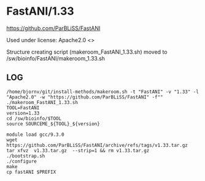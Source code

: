 FastANI/1.33
========================

<https://github.com/ParBLiSS/FastANI>

Used under license:
Apache2.0
<>

Structure creating script (makeroom_FastANI_1.33.sh) moved to /sw/bioinfo/FastANI/makeroom_1.33.sh

LOG
---

    /home/bjornv/git/install-methods/makeroom.sh -t "FastANI" -v "1.33" -l "Apache2.0" -w "https://github.com/ParBLiSS/FastANI" -f""
    ./makeroom_FastANI_1.33.sh
    TOOL=FastANI
    version=1.33
    cd /sw/bioinfo/$TOOL
    source SOURCEME_${TOOL}_${version}

    module load gcc/9.3.0
    wget https://github.com/ParBLiSS/FastANI/archive/refs/tags/v1.33.tar.gz
    tar xfvz  v1.33.tar.gz  --strip=1 && rm v1.33.tar.gz
    ./bootstrap.sh
    ./configure
    make
    cp fastANI $PREFIX

